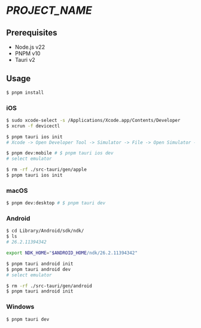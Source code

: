 # _PROJECT_NAME_

## Prerequisites

- Node.js v22
- PNPM v10
- Tauri v2

## Usage

```sh
$ pnpm install
```

### iOS

```sh
$ sudo xcode-select -s /Applications/Xcode.app/Contents/Developer
$ xcrun -f devicectl
```

```sh
$ pnpm tauri ios init
# Xcode -> Open Developer Tool -> Simulator -> File -> Open Simulator -> iPhone Pro

$ pnpm dev:mobile # $ pnpm tauri ios dev
# select emulator
```

```sh
$ rm -rf ./src-tauri/gen/apple
$ pnpm tauri ios init
```

### macOS

```sh
$ pnpm dev:desktop # $ pnpm tauri dev
```

### Android

```sh
$ cd Library/Android/sdk/ndk/
$ ls
# 26.2.11394342

export NDK_HOME="$ANDROID_HOME/ndk/26.2.11394342"
```

```sh
$ pnpm tauri android init
$ pnpm tauri android dev
# select emulator
```

```sh
$ rm -rf ./src-tauri/gen/android
$ pnpm tauri android init
```

### Windows

```sh
$ pnpm tauri dev
```
